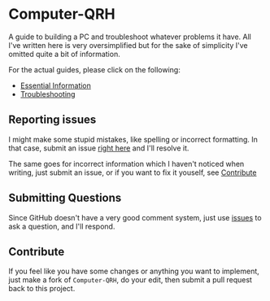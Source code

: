 # Computer-QRH
A guide to building a PC and troubleshoot whatever problems it have. All I've written here is very oversimplified but for the sake of simplicity I've omitted quite a bit of information.

For the actual guides, please click on the following:

- [Essential Information](Essential%20Information)
- [Troubleshooting](Troubleshooting)


## Reporting issues
I might make some stupid mistakes, like spelling or incorrect formatting. In that case, submit an issue [right here](https://github.com/Howardohyea/Computer-QRH/issues) and I'll resolve it. 

The same goes for incorrect information which I haven't noticed when writing, just submit an issue, or if you want to fix it youself, see [Contribute](#contribute)

## Submitting Questions
Since GitHub doesn't have a very good comment system, just use [issues](https://github.com/Howardohyea/Computer-QRH/issues) to ask a question, and I'll respond.

## Contribute
If you feel like you have some changes or anything you want to implement, just make a fork of `Computer-QRH`, do your edit, then submit a pull request back to this project. 

<!-- contact-->

<!-- I've left this out in the actual document because not a lot of people will go and look at the source, so it should eliminate most spams. I hope whoever's reading this will only contact me with good faith.
Discord: Howardohyea#0001
email: howardohyea@outlook.com
-->